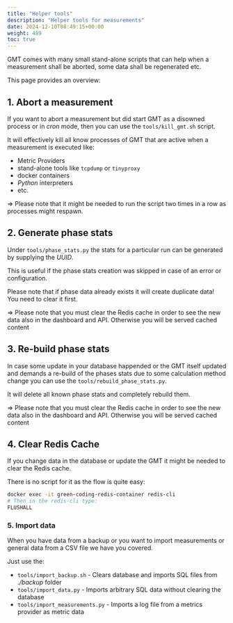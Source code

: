 ```yaml
---
title: "Helper tools"
description: "Helper tools for measurements"
date: 2024-12-10T08:49:15+00:00
weight: 489
toc: true
---
```



GMT comes with many small stand-alone scripts that can help when a measurement shall be aborted, some data
shall be regenerated etc.

This page provides an overview:

## 1. Abort a measurement

If you want to abort a measurement but did start GMT as a disowned process or in *cron* mode, then you can use the
`tools/kill_gmt.sh` script.

It will effectively kill all know processes of GMT that are active when a measurement is executed like:

- Metric Providers
- stand-alone tools like `tcpdump` or `tinyproxy`
- docker containers
- *Python* interpreters
- etc.

=> Please note that it might be needed to run the script two times in a row as processes might respawn.

## 2. Generate phase stats

Under `tools/phase_stats.py` the stats for a particular run can be generated by supplying the *UUID*.

This is useful if the phase stats creation was skipped in case of an error or configuration.

Please note that if phase data already exists it will create duplicate data! You need to clear it first.

=> Please note that you must clear the Redis cache in order to see the new data also in the dashboard and API. Otherwise
you will be served cached content

## 3. Re-build phase stats

In case some update in your database happended or the GMT itself updated and demands a re-build of the phases stats
due to some calculation method change you can use the `tools/rebuild_phase_stats.py`.

It will delete all known phase stats and completely rebuild them.

=> Please note that you must clear the Redis cache in order to see the new data also in the dashboard and API. Otherwise
you will be served cached content

## 4. Clear Redis Cache

If you change data in the database or update the GMT it might be needed to clear the Redis cache.

There is no script for it as the flow is quite easy:

```bash
docker exec -it green-coding-redis-container redis-cli
# Then in the redis-cli type: 
FLUSHALL
```

### 5. Import data

When you have data from a backup or you want to import measurements or general data from a CSV file we have you covered.

Just use the:

- `tools/import_backup.sh` - Clears database and imports SQL files from *./backup* folder
- `tools/import_data.py` - Imports arbitrary SQL data without clearing the database
- `tools/import_measurements.py` - Imports a log file from a metrics provider as metric data
